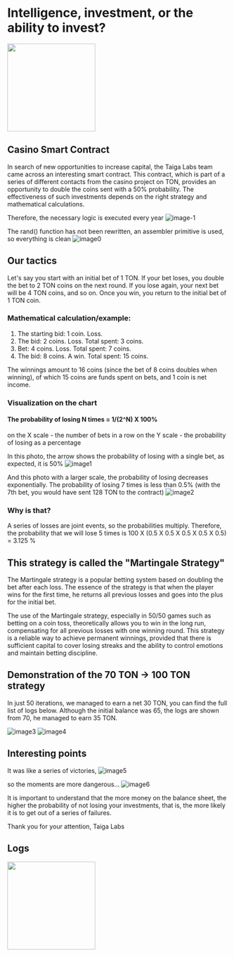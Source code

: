 # Intelligence, investment, or the ability to invest?

<img src="https://github.com/taiga-labs/jackpot-cracking/assets/105946529/f666ff90-f2e1-4365-846a-2b2a69661909" width="200" height="200">

## Casino Smart Contract

In search of new opportunities to increase capital, the Taiga Labs team came across an interesting smart contract. This contract, which is part of a series of different contacts from the casino project on TON, provides an opportunity to double the coins sent with a 50% probability. The effectiveness of such investments depends on the right strategy and mathematical calculations.

Therefore, the necessary logic is executed every year
![image-1](https://i.ibb.co/kDkRwTf/image.png)

The rand() function has not been rewritten, an assembler primitive is used, so everything is clean
![image0](https://i.ibb.co/CV0RTwf/image.png)

## Our tactics

Let's say you start with an initial bet of 1 TON. If your bet loses, you double the bet to 2 TON coins on the next round. If you lose again, your next bet will be 4 TON coins, and so on. Once you win, you return to the initial bet of 1 TON coin.

### Mathematical calculation/example:

1. The starting bid: 1 coin. Loss.
2. The bid: 2 coins. Loss. Total spent: 3 coins.
3. Bet: 4 coins. Loss. Total spent: 7 coins.
4. The bid: 8 coins. A win. Total spent: 15 coins.

The winnings amount to 16 coins (since the bet of 8 coins doubles when winning), of which 15 coins are funds spent on bets, and 1 coin is net income.

### Visualization on the chart
#### The probability of losing N times = 1/(2^N) X 100%

on the X scale - the number of bets in a row
on the Y scale - the probability of losing as a percentage

In this photo, the arrow shows the probability of losing with a single bet, as expected, it is 50%
![image1](https://i.ibb.co/rH2FF6b/image.png)

And this photo with a larger scale, the probability of losing decreases exponentially. The probability of losing 7 times is less than 0.5% (with the 7th bet, you would have sent 128 TON to the contract)
![image2](https://i.ibb.co/vLKCxmt/image.png)

### Why is that?

A series of losses are joint events, so the probabilities multiply.
Therefore, the probability that we will lose 5 times is 100 X (0.5 X 0.5 X 0.5 X 0.5 X 0.5) = 3.125 %

## This strategy is called the "Martingale Strategy"

The Martingale strategy is a popular betting system based on doubling the bet after each loss. The essence of the strategy is that when the player wins for the first time, he returns all previous losses and goes into the plus for the initial bet.

The use of the Martingale strategy, especially in 50/50 games such as betting on a coin toss, theoretically allows you to win in the long run, compensating for all previous losses with one winning round.
This strategy is a reliable way to achieve permanent winnings, provided that there is sufficient capital to cover losing streaks and the ability to control emotions and maintain betting discipline.

## Demonstration of the 70 TON -> 100 TON strategy

In just 50 iterations, we managed to earn a net 30 TON, you can find the full list of logs below. Although the initial balance was 65, the logs are shown from 70, he managed to earn 35 TON.

![image3](https://i.ibb.co/ZNQHFYq/image.png)
![image4](https://i.ibb.co/GQDKc4B/image.png)

## Interesting points

It was like a series of victories,
![image5](https://i.ibb.co/qkc6nJb/image.png)

so the moments are more dangerous...
![image6](https://i.ibb.co/T18xH6j/image.png)

It is important to understand that the more money on the balance sheet, the higher the probability of not losing your investments, that is, the more likely it is to get out of a series of failures.

Thank you for your attention, 
Taiga Labs

## Logs

<img src="!https://github.com/taiga-labs/jackpot-cracking/assets/105946529/27e0d2d7-bdbb-4cf0-b90c-01e98b7dd057" width="200" height="200">
